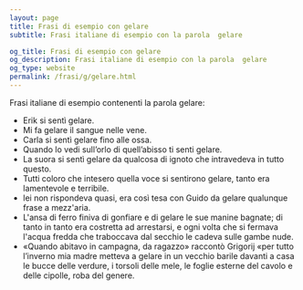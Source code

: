 ```yaml
---
layout: page
title: Frasi di esempio con gelare 
subtitle: Frasi italiane di esempio con la parola  gelare

og_title: Frasi di esempio con gelare 
og_description: Frasi italiane di esempio con la parola  gelare
og_type: website
permalink: /frasi/g/gelare.html
---
```


Frasi italiane di esempio contenenti la parola gelare:


- Erik si sentì gelare.
- Mi fa gelare il sangue nelle vene.
- Carla si sentì gelare fino alle ossa.
- Quando lo vedi sull’orlo di quell’abisso ti senti gelare.
- La suora si sentì gelare da qualcosa di ignoto che intravedeva in tutto questo.
- Tutti coloro che intesero quella voce si sentirono gelare, tanto era lamentevole e terribile.
- lei non rispondeva quasi, era così tesa con Guido da gelare qualunque frase a mezz'aria.
- L'ansa di ferro finiva di gonfiare e di gelare le sue manine bagnate; di tanto in tanto era costretta ad arrestarsi, e ogni volta che si fermava l'acqua fredda che traboccava dal secchio le cadeva sulle gambe nude.
- «Quando abitavo in campagna, da ragazzo» raccontò Grigorij «per tutto l’inverno mia madre metteva a gelare in un vecchio barile davanti a casa le bucce delle verdure, i torsoli delle mele, le foglie esterne del cavolo e delle cipolle, roba del genere.
